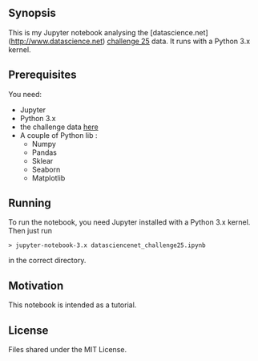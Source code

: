 ## Synopsis
This is my Jupyter notebook analysing the [datascience.net]
(http://www.datascience.net) [challenge
25](https://www.datascience.net/fr/challenge/25/details) data. It runs with a
Python 3.x kernel.

## Prerequisites
You need:

* Jupyter  
* Python 3.x  
* the challenge data [here](https://www.datascience.net/fr/challenge/25/details)  
* A couple of Python lib :  
    * Numpy  
    * Pandas  
    * Sklear  
    * Seaborn
    * Matplotlib

## Running

To run the notebook, you need Jupyter installed with a Python 3.x kernel. Then
just run 
```
> jupyter-notebook-3.x datasciencenet_challenge25.ipynb
```
in the correct directory.

## Motivation

This notebook is intended as a tutorial. 

## License

Files shared under the MIT License.
